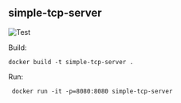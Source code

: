 ## simple-tcp-server

![Test](https://github.com/vadim-hleif/simple-tcp-server/workflows/Test/badge.svg)

Build:

```shell
docker build -t simple-tcp-server . 
```

Run:

```shell
 docker run -it -p=8080:8080 simple-tcp-server
```